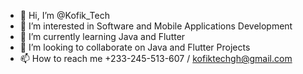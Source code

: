 - 👋 Hi, I’m @Kofik_Tech
- 👀 I’m interested in Software and Mobile Applications Development
- 🌱 I’m currently learning Java and Flutter
- 💞️ I’m looking to collaborate on Java and Flutter Projects
- 📫 How to reach me +233-245-513-607 / kofiktechgh@gmail.com
<!---
newbot-m/newbot-m is a ✨ special ✨ repository because its `README.md` (this file) appears on your GitHub profile.
You can click the Preview link to take a look at your changes.
--->
